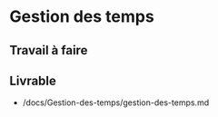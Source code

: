 # Gestion des temps 


## Travail à faire


## Livrable

- /docs/Gestion-des-temps/gestion-des-temps.md